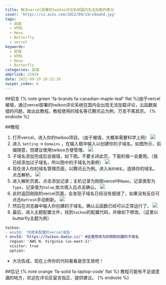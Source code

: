 ```yaml
---
title: 解决vercel部署的twikoo评论系统国内无法加载的情况
cover: 'https://s1.ax1x.com/2022/09/19/x9xwXd.jpg'
tags:
  - 前端
  - HTML
  - Hexo
  - Butterfly
  - vercel
keywords:
  - 前端
  - HTML
  - Hexo
  - Butterfly 
categories: 前端 
abbrlink: 22919
date: 2022-09-19 18:31:39 
swiper_index: 8
---
```


##前言
{% note green 'fa-brands fa-canadian-maple-leaf' flat %}由于vercel被墙，通过vercel部署的twikoo评论系统在国内会出现无法加载评论，云函数报错的问题，故出此教程。教程使用的域名等已腾讯云为例，万变不离其宗。
{% endnote %}

##教程
1. 打开vercel，进入你的twikoo项目。（由于被墙，大概率需要科学上网）
   ![](https://s1.ax1x.com/2022/09/19/xCSAiV.jpg)
2. 进入 `Setting` -> `Domains` ，在输入框中输入以创建你的子域名，如图所示，前缀随意，但建议使用twikoo方便管理。
   ![](https://s1.ax1x.com/2022/09/19/xCSFI0.jpg)
3. 子域名添加完成后会报错，如下图。不要关闭此页，下面的值一会要用。（我已经添加过子域名，所以图中的子域名为案例）
   ![](https://s1.ax1x.com/2022/09/19/xCSEGT.jpg)
4. 现在进入你的域名管理页面，以腾讯云为例。进入`我的域名`，选择你的域名，点击解析。
   ![](https://s1.ax1x.com/2022/09/19/xCpWcD.jpg)
5. 进入解析页面，点击添加记录；主机记录为刚刚vercel中`Name`，记录类型为`Type`，记录值为`Value`,依次填入后点击确认。
   ![](https://s1.ax1x.com/2022/09/19/xCpR1O.jpg)
6. 此时返回刚刚的vercel页面，会发现子域名已经没有报错了，如果没有反应可点击`Refresh`手动刷新。
   ![](https://s1.ax1x.com/2022/09/19/xC9qaR.jpg)
7. 然后在浏览器中输入你创建的子域名，确认云函数已经可以正常运行了。
   ![](https://s1.ax1x.com/2022/09/19/xC9LI1.jpg)
8. 最后，进入主题配置文件，找到`twikoo`的配置代码，并做如下修改。（这里以butterfly主题为例）
```diff
twikoo:
- envId: '你原来配置的vercel域名'
+ envId: 'https://twikoo.dadio.cc/' #这里修改为你刚刚创建的子域名
  region: 'AWS N. Virginia (us-east-1)'
  visitor: true
  option:
```
* 大功告成，现在上传你的代码看看是否生效吧！ 

##后记
{% note orange 'fa-solid fa-laptop-code' flat %}
教程可能有不足或遗漏的地方，欢迎在评论区留言指正、提供建议。
{% endnote %}